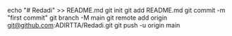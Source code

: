 echo "# Redadi" >> README.md
git init
git add README.md
git commit -m "first commit"
git branch -M main
git remote add origin git@github.com:ADIRTTA/Redadi.git
git push -u origin main
